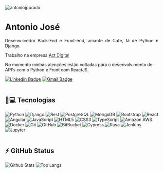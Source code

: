 <p align="left"><img src="https://komarev.com/ghpvc/?username=antoniojpprado" alt="antoniojpprado" /></p>


<h1 align = "justify">Antonio José</h1>
<p align = "justify">Desenvolvedor Back-End e Front-end, amante de Café, fã de Python e Django.

Trabalho na empresa [Act Digital](https://actdigital.com/pt/)

No momento minhas atenções estão voltadas para o desenvolvimento de API's com o Python e Front com ReactJS.


[![Linkedin Badge](https://img.shields.io/badge/-antonio-blue?style=flat-square&logo=Linkedin&logoColor=white&link=https://www.linkedin.com/in/antoniojpprado/)](https://www.linkedin.com/in/antoniojpprado/)
[![Gmail Badge](https://img.shields.io/badge/-antoniojpprado@gmail.com-c14438?style=flat-square&logo=Gmail&logoColor=white&link=mailto:antoniojpprado@gmail.com)](mailto:antoniojpprado@gmail.com)
<br><br>

## 🚀💻 Tecnologias

![Python](https://img.shields.io/badge/-Python-black?style=flat-square&logo=Python)
![Django](https://img.shields.io/badge/-Django-092E20?style=flat-square&logo=Django)
![Rest](https://img.shields.io/badge/-Rest-white?style=flat-square&logo=rest)
![PostgreSQL](https://img.shields.io/badge/-PostgreSQL-336791?style=flat-square&logo=postgresql)
![MongoDB](https://img.shields.io/badge/-MongoDB-black?style=flat-square&logo=mongodb)
![Bootstrap](https://img.shields.io/badge/-Bootstrap-563D7C?style=flat-square&logo=bootstrap)
![React](https://img.shields.io/badge/-React-black?style=flat-square&logo=react)
![Angular](https://img.shields.io/badge/-Angular-a6120d?style=flat-square&logo=angular)
![JavaScript](https://img.shields.io/badge/-JavaScript-black?style=flat-square&logo=javascript)
![HTML5](https://img.shields.io/badge/-HTML5-E34F26?style=flat-square&logo=html5&logoColor=white)
![CSS3](https://img.shields.io/badge/-CSS3-1572B6?style=flat-square&logo=css3)
![TypeScript](https://img.shields.io/badge/-TypeScript-007ACC?style=flat-square&logo=typescript)
![Amazon AWS](https://img.shields.io/badge/Amazon%20AWS-232F3E?style=flat-square&logo=amazon-aws)
![Docker](https://img.shields.io/badge/-Docker-black?style=flat-square&logo=docker)
![Git](https://img.shields.io/badge/-Git-black?style=flat-square&logo=git)
![GitHub](https://img.shields.io/badge/-GitHub-181717?style=flat-square&logo=github)
![BitBucket](https://img.shields.io/badge/-BitBucket-darkblue?style=flat-square&logo=bitbucket)
![Cypress](https://img.shields.io/badge/-Cypress-336791?style=flat-square&logo=cypress)
![Rasa](https://img.shields.io/badge/-Rasa-560BAD?style=flat-square&logo=https://rasa.com/static/60e441f8eadef13bea0cc790c8cf188b/rasa-logo.svg)
![Jenkins](https://img.shields.io/badge/-Jenkins-red?style=flat-square&logo=jenkins)
![Jupyter](https://img.shields.io/badge/-Jupyter-white?style=flat-square&logo=jupyter)
<br><br>

## ⚡ GitHub Status

![Github Stats](https://github-readme-stats.vercel.app/api?username=antoniojpprado&show_icons=true&count_private=true&show_icons=true&include_all_commits=true)
![Top Langs](https://github-readme-stats.vercel.app/api/top-langs/?username=antoniojpprado&hide=TeX&layout=compact)
